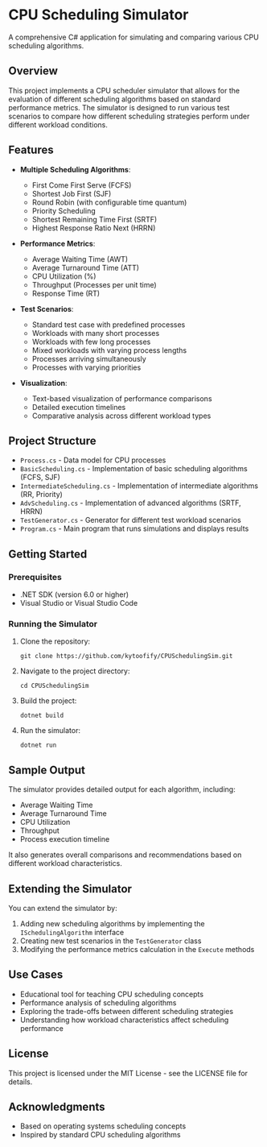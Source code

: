# CPU Scheduling Simulator

A comprehensive C# application for simulating and comparing various CPU scheduling algorithms.

## Overview

This project implements a CPU scheduler simulator that allows for the evaluation of different scheduling algorithms based on standard performance metrics. The simulator is designed to run various test scenarios to compare how different scheduling strategies perform under different workload conditions.

## Features

- **Multiple Scheduling Algorithms**:
  - First Come First Serve (FCFS)
  - Shortest Job First (SJF)
  - Round Robin (with configurable time quantum)
  - Priority Scheduling
  - Shortest Remaining Time First (SRTF)
  - Highest Response Ratio Next (HRRN)

- **Performance Metrics**:
  - Average Waiting Time (AWT)
  - Average Turnaround Time (ATT)
  - CPU Utilization (%)
  - Throughput (Processes per unit time)
  - Response Time (RT)

- **Test Scenarios**:
  - Standard test case with predefined processes
  - Workloads with many short processes
  - Workloads with few long processes
  - Mixed workloads with varying process lengths
  - Processes arriving simultaneously
  - Processes with varying priorities

- **Visualization**:
  - Text-based visualization of performance comparisons
  - Detailed execution timelines
  - Comparative analysis across different workload types

## Project Structure

- `Process.cs` - Data model for CPU processes
- `BasicScheduling.cs` - Implementation of basic scheduling algorithms (FCFS, SJF)
- `IntermediateScheduling.cs` - Implementation of intermediate algorithms (RR, Priority)
- `AdvScheduling.cs` - Implementation of advanced algorithms (SRTF, HRRN)
- `TestGenerator.cs` - Generator for different test workload scenarios
- `Program.cs` - Main program that runs simulations and displays results

## Getting Started

### Prerequisites

- .NET SDK (version 6.0 or higher)
- Visual Studio or Visual Studio Code

### Running the Simulator

1. Clone the repository:
   ```
   git clone https://github.com/kytoofify/CPUSchedulingSim.git
   ```

2. Navigate to the project directory:
   ```
   cd CPUSchedulingSim
   ```

3. Build the project:
   ```
   dotnet build
   ```

4. Run the simulator:
   ```
   dotnet run
   ```

## Sample Output

The simulator provides detailed output for each algorithm, including:
- Average Waiting Time
- Average Turnaround Time
- CPU Utilization
- Throughput
- Process execution timeline

It also generates overall comparisons and recommendations based on different workload characteristics.

## Extending the Simulator

You can extend the simulator by:
1. Adding new scheduling algorithms by implementing the `ISchedulingAlgorithm` interface
2. Creating new test scenarios in the `TestGenerator` class
3. Modifying the performance metrics calculation in the `Execute` methods

## Use Cases

- Educational tool for teaching CPU scheduling concepts
- Performance analysis of scheduling algorithms
- Exploring the trade-offs between different scheduling strategies
- Understanding how workload characteristics affect scheduling performance

## License

This project is licensed under the MIT License - see the LICENSE file for details.

## Acknowledgments

- Based on operating systems scheduling concepts
- Inspired by standard CPU scheduling algorithms


